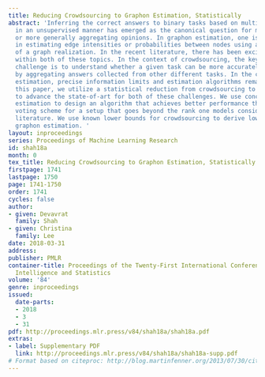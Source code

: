 ```yaml
---
title: Reducing Crowdsourcing to Graphon Estimation, Statistically
abstract: 'Inferring the correct answers to binary tasks based on multiple noisy answers
  in an unsupervised manner has emerged as the canonical question for micro-task crowdsourcing
  or more generally aggregating opinions. In graphon estimation, one is interested
  in estimating edge intensities or probabilities between nodes using a single snapshot
  of a graph realization. In the recent literature, there has been exciting development
  within both of these topics. In the context of crowdsourcing, the key intellectual
  challenge is to understand whether a given task can be more accurately denoised
  by aggregating answers collected from other different tasks. In the context of graphon
  estimation, precise information limits and estimation algorithms remain of interest.   In
  this paper, we utilize a statistical reduction from crowdsourcing to graphon estimation
  to advance the state-of-art for both of these challenges. We use concepts from graphon
  estimation to design an algorithm that achieves better performance than the majority
  voting scheme for a setup that goes beyond the rank one models considered in the
  literature. We use known lower bounds for crowdsourcing to derive lower bounds for
  graphon estimation. '
layout: inproceedings
series: Proceedings of Machine Learning Research
id: shah18a
month: 0
tex_title: Reducing Crowdsourcing to Graphon Estimation, Statistically
firstpage: 1741
lastpage: 1750
page: 1741-1750
order: 1741
cycles: false
author:
- given: Devavrat
  family: Shah
- given: Christina
  family: Lee
date: 2018-03-31
address: 
publisher: PMLR
container-title: Proceedings of the Twenty-First International Conference on Artificial
  Intelligence and Statistics
volume: '84'
genre: inproceedings
issued:
  date-parts:
  - 2018
  - 3
  - 31
pdf: http://proceedings.mlr.press/v84/shah18a/shah18a.pdf
extras:
- label: Supplementary PDF
  link: http://proceedings.mlr.press/v84/shah18a/shah18a-supp.pdf
# Format based on citeproc: http://blog.martinfenner.org/2013/07/30/citeproc-yaml-for-bibliographies/
---
```

